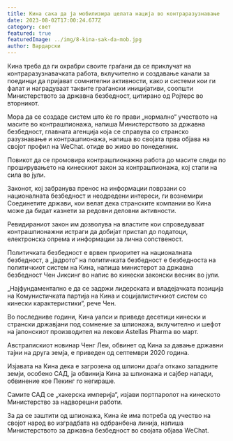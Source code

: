```yaml
---
title: Кина сака да ја мобилизира целата нација во контраразузнавање
date: 2023-08-02T17:00:24.677Z
category: свет
featured: true
featuredImage: ../img/8-kina-sak-da-mob.jpg
author: Вардарски
---
```

Кина треба да ги охрабри своите граѓани да се приклучат на контраразузнавачката работа, вклучително и создавање канали за поединци да пријават сомнителни активности, како и системи кои ги фалат и наградуваат таквите граѓански иницијативи, соопшти Министерството за државна безбедност, цитирано од Ројтерс во вторникот.

Мора да се создаде систем што ќе го прави „нормално“ учеството на масите во контрашпионажа, напиша Министерството за државна безбедност, главната агенција која се справува со странско разузнавање и контрашпионажа, напиша во својата прва објава на својот профил на WeChat. отиде во живо во понеделник.

Повикот да се промовира контрашпионажна работа до масите следи по проширувањето на кинескиот закон за контрашпионажа, кој стапи на сила во јули.

Законот, кој забранува пренос на информации поврзани со националната безбедност и неодредени интереси, ги вознемири Соединетите држави, кои велат дека странските компании во Кина може да бидат казнети за редовни деловни активности.

Ревидираниот закон им дозволува на властите кои спроведуваат контрашпионажни истраги да добијат пристап до податоци, електронска опрема и информации за лична сопственост.

Политичката безбедност е врвен приоритет на националната безбедност, а „јадрото“ на политичката безбедност е безбедноста на политичкиот систем на Кина, напиша министерот за државна безбедност Чен Јиксинг во напис во кинески законски весник во јули.

„Најфундаментално е да се задржи лидерската и владејачката позиција на Комунистичката партија на Кина и социјалистичкиот систем со кинески карактеристики“, рече Чен.

Во последниве години, Кина уапси и приведе десетици кинески и странски државјани под сомнение за шпионажа, вклучително и шефот на јапонскиот производител на лекови Astellas Pharma во март.

Австралискиот новинар Ченг Леи, обвинет од Кина за давање државни тајни на друга земја, е приведен од септември 2020 година.

Изјавата на Кина дека е загрозена од шпиони доаѓа откако западните земји, особено САД, ја обвинија Кина за шпионажа и сајбер напади, обвинение кое Пекинг го негираше.

Самите САД се „хакерска империја“, изјави портпаролот на кинеското Министерство за надворешни работи.

За да се заштити од шпионажа, Кина ќе има потреба од учество на својот народ во изградбата на одбранбена линија, напиша Министерството за државна безбедност во својата објава WeChat.